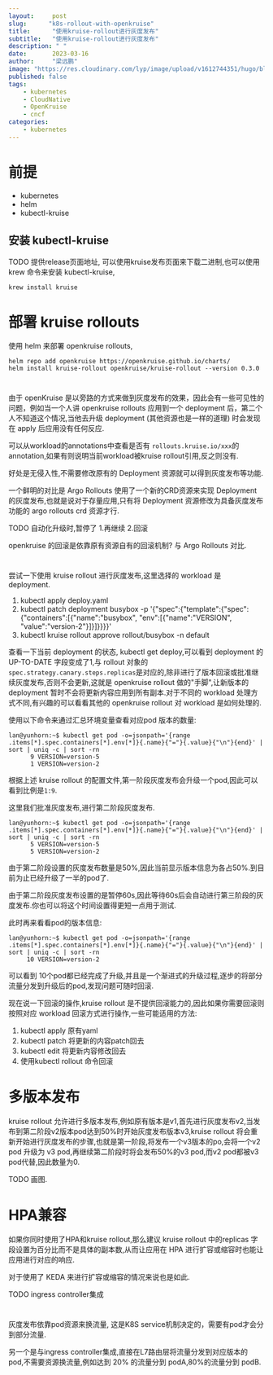 ```yaml
---
layout:     post 
slug:      "k8s-rollout-with-openkruise"
title:      "使用kruise-rollout进行灰度发布"
subtitle:   "使用kruise-rollout进行灰度发布"
description: " "
date:       2023-03-16
author:     "梁远鹏"
image: "https://res.cloudinary.com/lyp/image/upload/v1612744351/hugo/blog.github.io/pexels-bruno-cervera-6032877.jpg"
published: false
tags:
    - kubernetes
    - CloudNative
    - OpenKruise
    - cncf
categories: 
    - kubernetes
---  
```


# 前提

- kubernetes
- helm
- kubectl-kruise  

## 安装 kubectl-kruise

TODO 提供release页面地址,
可以使用kruise发布页面来下载二进制,也可以使用 krew 命令来安装 kubectl-kruise,

```shell
krew install kruise
```

# 部署 kruise rollouts

使用 helm 来部署 openkruise rollouts,

```shell
helm repo add openkruise https://openkruise.github.io/charts/
helm install kruise-rollout openkruise/kruise-rollout --version 0.3.0
```



# 

由于 openKruise 是以旁路的方式来做到灰度发布的效果，因此会有一些可见性的问题，例如当一个人讲 openkruise rollouts 应用到一个 deployment 后，第二个人不知道这个情况,当他去升级 deployment (其他资源也是一样的道理) 时会发现在 apply 后应用没有任何反应.

可以从workload的annotations中查看是否有 `rollouts.kruise.io/xxx`的annotation,如果有则说明当前workload被kruise rollout引用,反之则没有.

好处是无侵入性,不需要修改原有的 Deployment 资源就可以得到灰度发布等功能.

一个鲜明的对比是 Argo Rollouts 使用了一个新的CRD资源来实现 Deployment 的灰度发布,也就是说对于存量应用,只有将 Deployment 资源修改为具备灰度发布功能的 argo rollouts crd 资源才行.

TODO 自动化升级时,暂停了 1.再继续 2.回滚

openkruise 的回滚是依靠原有资源自有的回滚机制? 与 Argo Rollouts 对比.


# 

尝试一下使用 kruise rollout 进行灰度发布,这里选择的 workload 是 deployment.


1. kubectl apply deploy.yaml
2. kubectl patch deployment busybox -p '{"spec":{"template":{"spec":{"containers":[{"name":"busybox", "env":[{"name":"VERSION", "value":"version-2"}]}]}}}}'
3. kubectl kruise rollout approve rollout/busybox -n default

查看一下当前 deployment 的状态, kubectl get deploy,可以看到 deployment 的 UP-TO-DATE 字段变成了1,与 rollout 对象的`spec.strategy.canary.steps.replicas`是对应的,除非进行了版本回滚或批准继续灰度发布,否则不会更新,这就是 openkruise rollout 做的"手脚",让新版本的 deployment 暂时不会将更新内容应用到所有副本.对于不同的 workload 处理方式不同,有兴趣的可以看看其他的 openkruise rollout 对 workload 是如何处理的.

使用以下命令来通过汇总环境变量查看对应pod 版本的数量:
```shell
lan@yunhorn:~$ kubectl get pod -o=jsonpath='{range .items[*].spec.containers[*].env[*]}{.name}{"="}{.value}{"\n"}{end}' | sort | uniq -c | sort -rn
      9 VERSION=version-5
      1 VERSION=version-2
```

根据上述 kruise rollout 的配置文件,第一阶段灰度发布会升级一个pod,因此可以看到比例是`1:9`.

这里我们批准灰度发布,进行第二阶段灰度发布.


```shell
lan@yunhorn:~$ kubectl get pod -o=jsonpath='{range .items[*].spec.containers[*].env[*]}{.name}{"="}{.value}{"\n"}{end}' | sort | uniq -c | sort -rn
      5 VERSION=version-5
      5 VERSION=version-2
```  

由于第二阶段设置的灰度发布数量是50%,因此当前显示版本信息为各占50%.到目前为止已经升级了一半的pod了.

由于第二阶段灰度发布设置的是暂停60s,因此等待60s后会自动进行第三阶段的灰度发布.你也可以将这个时间设置得更短一点用于测试.

此时再来看看pod的版本信息:

```shell
lan@yunhorn:~$ kubectl get pod -o=jsonpath='{range .items[*].spec.containers[*].env[*]}{.name}{"="}{.value}{"\n"}{end}' | sort | uniq -c | sort -rn
     10 VERSION=version-2
```  

可以看到 10个pod都已经完成了升级,并且是一个渐进式的升级过程,逐步的将部分流量分发到升级后的pod,发现问题可随时回滚.

现在说一下回滚的操作,kruise rollout 是不提供回滚能力的,因此如果你需要回滚则按照对应 workload 回滚方式进行操作,一些可能适用的方法:

1. kubectl apply 原有yaml
2. kubectl patch 将更新的内容patch回去
3. kubectl edit 将更新内容修改回去
4. 使用kubectl rollout 命令回滚

# 多版本发布

kruise rollout 允许进行多版本发布,例如原有版本是v1,首先进行灰度发布v2,当发布到第二阶段v2版本pod达到50%时开始灰度发布版本v3,kruise rollout 将会重新开始进行灰度发布的步骤,也就是第一阶段,将发布一个v3版本的po,会将一个v2 pod 升级为 v3 pod,再继续第二阶段时将会发布50%的v3 pod,而v2 pod都被v3 pod代替,因此数量为0.

TODO 画图.


# HPA兼容

如果你同时使用了HPA和kruise rollout,那么建议 kruise rollout 中的replicas 字段设置为百分比而不是具体的副本数,从而让应用在 HPA 进行扩容或缩容时也能让应用进行对应的响应.

对于使用了 KEDA 来进行扩容或缩容的情况来说也是如此.

TODO ingress controller集成

#

灰度发布依靠pod资源来换流量, 这是K8S service机制决定的，需要有pod才会分到部分流量.

另一个是与ingress controller集成,直接在L7路由层将流量分发到对应版本的 pod,不需要资源换流量,例如达到 20% 的流量分到 podA,80%的流量分到 podB.